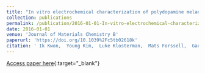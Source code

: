 ```yaml
---
title: "In vitro electrochemical characterization of polydopamine melanin as a tissue stimulating electrode material"
collection: publications
permalink: /publication/2016-01-01-In-vitro-electrochemical-characterization-of-polydopamine-melanin-as-a-tissue-stimulating-electrode-material
date: 2016-01-01
venue: 'Journal of Materials Chemistry B'
paperurl: 'https://doi.org/10.1039%2Fc5tb02618k'
citation: ' Ik Kwon,  Young Kim,  Luke Klosterman,  Mats Forssell,  Gary Fedder,  Christopher Bettinger, &quot;In vitro electrochemical characterization of polydopamine melanin as a tissue stimulating electrode material.&quot; Journal of Materials Chemistry B, 2016.'
---
```

[Access paper here](https://doi.org/10.1039%2Fc5tb02618k){:target="_blank"}
